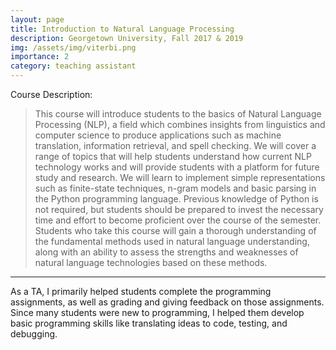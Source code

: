 ```yaml
---
layout: page
title: Introduction to Natural Language Processing
description: Georgetown University, Fall 2017 & 2019
img: /assets/img/viterbi.png
importance: 2
category: teaching assistant
---
```


Course Description:

> This course will introduce students to the basics of Natural Language Processing (NLP), a field which combines insights from linguistics and computer science to produce applications such as machine translation, information retrieval, and spell checking. We will cover a range of topics that will help students understand how current NLP technology works and will provide students with a platform for future study and research. We will learn to implement simple representations such as finite-state techniques, n-gram models and basic parsing in the Python programming language. Previous knowledge of Python is not required, but students should be prepared to invest the necessary time and effort to become proficient over the course of the semester. Students who take this course will gain a thorough understanding of the fundamental methods used in natural language understanding, along with an ability to assess the strengths and weaknesses of natural language technologies based on these methods.

---

As a TA, I primarily helped students complete the programming assignments, as well as grading and giving feedback on those assignments. Since many students were new to programming, I helped them develop basic programming skills like translating ideas to code, testing, and debugging. 